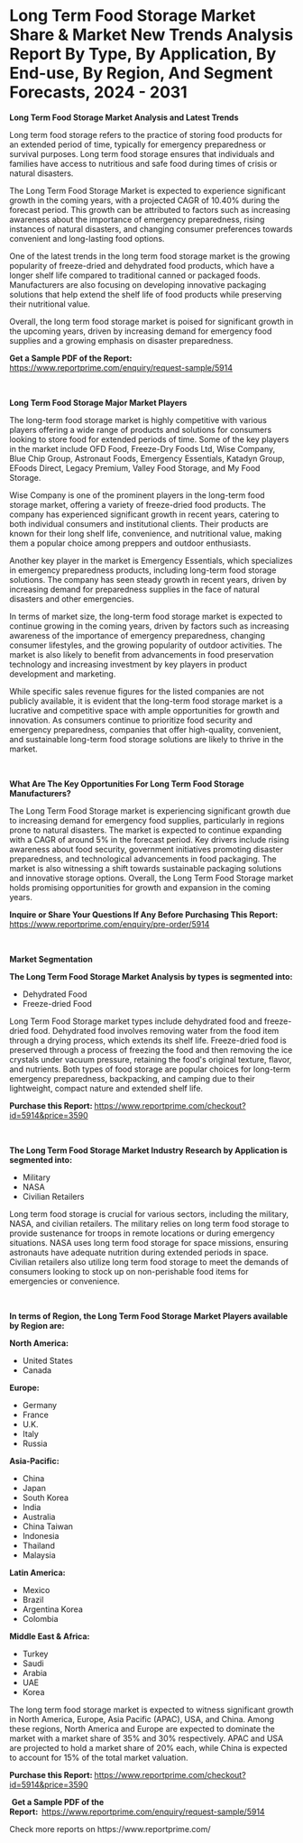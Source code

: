 <p><h1>Long Term Food Storage Market Share & Market New Trends Analysis Report By Type, By Application, By End-use, By Region, And Segment Forecasts, 2024 - 2031</h1></p><p><strong>Long Term Food Storage Market Analysis and Latest Trends</strong></p>
<p><p>Long term food storage refers to the practice of storing food products for an extended period of time, typically for emergency preparedness or survival purposes. Long term food storage ensures that individuals and families have access to nutritious and safe food during times of crisis or natural disasters.</p><p>The Long Term Food Storage Market is expected to experience significant growth in the coming years, with a projected CAGR of 10.40% during the forecast period. This growth can be attributed to factors such as increasing awareness about the importance of emergency preparedness, rising instances of natural disasters, and changing consumer preferences towards convenient and long-lasting food options.</p><p>One of the latest trends in the long term food storage market is the growing popularity of freeze-dried and dehydrated food products, which have a longer shelf life compared to traditional canned or packaged foods. Manufacturers are also focusing on developing innovative packaging solutions that help extend the shelf life of food products while preserving their nutritional value.</p><p>Overall, the long term food storage market is poised for significant growth in the upcoming years, driven by increasing demand for emergency food supplies and a growing emphasis on disaster preparedness.</p></p>
<p><strong>Get a Sample PDF of the Report:&nbsp;</strong> <a href="https://www.reportprime.com/enquiry/request-sample/5914">https://www.reportprime.com/enquiry/request-sample/5914</a></p>
<p>&nbsp;</p>
<p><strong>Long Term Food Storage Major Market Players</strong></p>
<p><p>The long-term food storage market is highly competitive with various players offering a wide range of products and solutions for consumers looking to store food for extended periods of time. Some of the key players in the market include OFD Food, Freeze-Dry Foods Ltd, Wise Company, Blue Chip Group, Astronaut Foods, Emergency Essentials, Katadyn Group, EFoods Direct, Legacy Premium, Valley Food Storage, and My Food Storage.</p><p>Wise Company is one of the prominent players in the long-term food storage market, offering a variety of freeze-dried food products. The company has experienced significant growth in recent years, catering to both individual consumers and institutional clients. Their products are known for their long shelf life, convenience, and nutritional value, making them a popular choice among preppers and outdoor enthusiasts.</p><p>Another key player in the market is Emergency Essentials, which specializes in emergency preparedness products, including long-term food storage solutions. The company has seen steady growth in recent years, driven by increasing demand for preparedness supplies in the face of natural disasters and other emergencies.</p><p>In terms of market size, the long-term food storage market is expected to continue growing in the coming years, driven by factors such as increasing awareness of the importance of emergency preparedness, changing consumer lifestyles, and the growing popularity of outdoor activities. The market is also likely to benefit from advancements in food preservation technology and increasing investment by key players in product development and marketing.</p><p>While specific sales revenue figures for the listed companies are not publicly available, it is evident that the long-term food storage market is a lucrative and competitive space with ample opportunities for growth and innovation. As consumers continue to prioritize food security and emergency preparedness, companies that offer high-quality, convenient, and sustainable long-term food storage solutions are likely to thrive in the market.</p></p>
<p>&nbsp;</p>
<p><strong>What Are The Key Opportunities For Long Term Food Storage Manufacturers?</strong></p>
<p><p>The Long Term Food Storage market is experiencing significant growth due to increasing demand for emergency food supplies, particularly in regions prone to natural disasters. The market is expected to continue expanding with a CAGR of around 5% in the forecast period. Key drivers include rising awareness about food security, government initiatives promoting disaster preparedness, and technological advancements in food packaging. The market is also witnessing a shift towards sustainable packaging solutions and innovative storage options. Overall, the Long Term Food Storage market holds promising opportunities for growth and expansion in the coming years.</p></p>
<p><strong>Inquire or Share Your Questions If Any Before Purchasing This Report:</strong> <a href="https://www.reportprime.com/enquiry/pre-order/5914">https://www.reportprime.com/enquiry/pre-order/5914</a></p>
<p>&nbsp;</p>
<p><strong>Market Segmentation</strong></p>
<p><strong>The Long Term Food Storage Market Analysis by types is segmented into:</strong></p>
<p><ul><li>Dehydrated Food</li><li>Freeze-dried Food</li></ul></p>
<p><p>Long Term Food Storage market types include dehydrated food and freeze-dried food. Dehydrated food involves removing water from the food item through a drying process, which extends its shelf life. Freeze-dried food is preserved through a process of freezing the food and then removing the ice crystals under vacuum pressure, retaining the food's original texture, flavor, and nutrients. Both types of food storage are popular choices for long-term emergency preparedness, backpacking, and camping due to their lightweight, compact nature and extended shelf life.</p></p>
<p><strong>Purchase this Report:&nbsp;</strong><a href="https://www.reportprime.com/checkout?id=5914&price=3590">https://www.reportprime.com/checkout?id=5914&price=3590</a></p>
<p>&nbsp;</p>
<p><strong>The Long Term Food Storage Market Industry Research by Application is segmented into:</strong></p>
<p><ul><li>Military</li><li>NASA</li><li>Civilian Retailers</li></ul></p>
<p><p>Long term food storage is crucial for various sectors, including the military, NASA, and civilian retailers. The military relies on long term food storage to provide sustenance for troops in remote locations or during emergency situations. NASA uses long term food storage for space missions, ensuring astronauts have adequate nutrition during extended periods in space. Civilian retailers also utilize long term food storage to meet the demands of consumers looking to stock up on non-perishable food items for emergencies or convenience.</p></p>
<p>&nbsp;</p>
<p><strong>In terms of Region, the Long Term Food Storage Market Players available by Region are:</strong></p>
<p>
    <p> <strong> North America: </strong>
        <ul>
            <li>United States</li>
            <li>Canada</li>
        </ul>
        </p> 
    <p> <strong> Europe: </strong>
        <ul>
            <li>Germany</li>
            <li>France</li>
            <li>U.K.</li>
            <li>Italy</li>
            <li>Russia</li>
        </ul>
        </p> 
    <p> <strong> Asia-Pacific: </strong>
        <ul>
            <li>China</li>
            <li>Japan</li>
            <li>South Korea</li>
            <li>India</li>
            <li>Australia</li>
            <li>China Taiwan</li>
            <li>Indonesia</li>
            <li>Thailand</li>
            <li>Malaysia</li>
        </ul>
        </p> 
    <p> <strong> Latin America: </strong>
        <ul>
            <li>Mexico</li>
            <li>Brazil</li>
            <li>Argentina Korea</li>
            <li>Colombia</li>
        </ul>
        </p> 
    <p> <strong> Middle East & Africa: </strong>
        <ul>
            <li>Turkey</li>
            <li>Saudi</li>
            <li>Arabia</li>
            <li>UAE</li>
            <li>Korea</li>
        </ul>
    </p>
    </p>
<p><p>The long term food storage market is expected to witness significant growth in North America, Europe, Asia Pacific (APAC), USA, and China. Among these regions, North America and Europe are expected to dominate the market with a market share of 35% and 30% respectively. APAC and USA are projected to hold a market share of 20% each, while China is expected to account for 15% of the total market valuation.</p></p>
<p><strong>Purchase this Report: </strong><a href="https://www.reportprime.com/checkout?id=5914&price=3590">https://www.reportprime.com/checkout?id=5914&price=3590</a></p>
<p>&nbsp;<strong>Get a Sample PDF of the Report:&nbsp;&nbsp;</strong><a href="https://www.reportprime.com/enquiry/request-sample/5914">https://www.reportprime.com/enquiry/request-sample/5914</a></p>
<p><strong></strong></p>
<p>Check more reports on https://www.reportprime.com/</p>